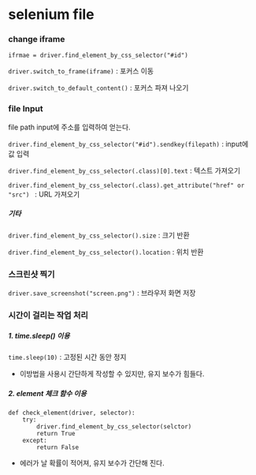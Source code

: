 # selenium file

### change iframe

`ifrmae = driver.find_element_by_css_selector("#id")`

`driver.switch_to_frame(iframe)` : 포커스 이동

`driver.switch_to_default_content()` : 포커스 파져 나오기



### file Input

file path input에 주소를 입력하여 얻는다. 

`driver.find_element_by_css_selector("#id").sendkey(filepath)` : input에 값 입력

`driver.find_element_by_css_selector(.class)[0].text` : 텍스트 가져오기

`driver.find_element_by_css_selector(.class).get_attribute("href" or "src") ` : URL 가져오기



##### 기타

`driver.find_element_by_css_selector().size` : 크기 반환

`driver.find_element_by_css_selector().location` : 위치 반환



### 스크린샷 찍기

`driver.save_screenshot("screen.png")` : 브라우저 화면 저장



### 시간이 걸리는 작업 처리

##### 1. time.sleep() 이용

`time.sleep(10)` : 고정된 시간 동안 정지

- 이방법을 사용시 간단하게 작성할 수 있지만, 유지 보수가 힘들다.





##### 2. element 체크 함수 이용

```
def check_element(driver, selector):
	try:
		driver.find_element_by_css_selector(selctor)
		return True
	except:
		return False
```

- 에러가 날 확률이 적어져, 유지 보수가 간단해 진다.

